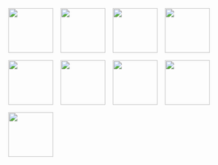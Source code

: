 <div style="display: flex; gap: 15px; flex-wrap: wrap;">
  
  <img src="https://github.com/user-attachments/assets/091759e9-90a9-48bc-97de-d58b5dfd80c5" width="90" height="90" />
  <img src="https://github.com/user-attachments/assets/a7875628-34de-40c6-a482-4548de90e6ba" width="90" height="90" />
  <img src="https://github.com/user-attachments/assets/708ba4ce-5970-4661-96f9-f9f1b0155dda" width="90" height="90" />
  <img src="https://github.com/user-attachments/assets/cb3af11d-39cd-442b-ba7e-3ef78b68a319" width="90" height="90" />
  <img src="https://github.com/user-attachments/assets/5ece94de-1dcc-493e-a0f8-97e573d15ac7" width="90" height="90" />
  <img src="https://github.com/user-attachments/assets/a992fd14-ded3-459b-b0dd-5a5841d59eb8" width="90" height="90" />
  <img src="https://github.com/user-attachments/assets/5ffbe4b7-4c08-4f15-b095-8d9d652ba079" width="90" height="90" />
  <img src="https://github.com/user-attachments/assets/9ae530a2-8bd1-4beb-9ff0-d977ca749320" width="90" height="90" />
  <img src="https://github.com/user-attachments/assets/362a91af-40b0-4209-bed9-a1014df8dbef" width="90" height="90" />


</div>


